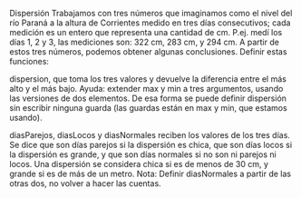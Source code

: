 Dispersión
Trabajamos con tres números que imaginamos como el nivel del río Paraná a la altura de Corrientes medido en tres días consecutivos; cada medición es un entero que representa una cantidad de cm. 
P.ej. medí los días 1, 2 y 3, las mediciones son: 322 cm, 283 cm, y 294 cm. 
A partir de estos tres números, podemos obtener algunas conclusiones. 
Definir estas funciones: 

dispersion, que toma los tres valores y devuelve la diferencia entre el más alto y el más bajo. Ayuda: extender max y min a tres argumentos, usando las versiones de dos elementos. De esa forma se puede definir dispersión sin escribir ninguna guarda (las guardas están en max y min, que estamos usando). 

diasParejos, diasLocos y diasNormales reciben los valores de los tres días. Se dice que son días parejos si la dispersión es chica, que son días locos si la dispersión es grande, y que son días normales si no son ni parejos ni locos. Una dispersión se considera chica si es de menos de 30 cm, y grande si es de más de un metro. 
Nota: Definir diasNormales a partir de las otras dos, no volver a hacer las cuentas. 